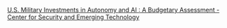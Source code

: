 [U.S. Military Investments in Autonomy and AI : A Budgetary Assessment - Center for Security and Emerging Technology](https://qi.tc/qi/114246)